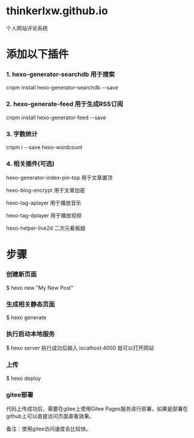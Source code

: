# thinkerlxw.github.io
个人网站评论系统

# 添加以下插件
### 1. hexo-generator-searchdb 用于搜索
cnpm install hexo-generator-searchdb --save

### 2. hexo-generate-feed 用于生成RSS订阅
cnpm install hexo-generator-feed --save

### 3. 字数统计
cnpm i --save hexo-wordcount

### 4. 相关插件(可选)
hexo-generator-index-pin-top 用于文章置顶

hexo-blog-encrypt 用于文章加密

hexo-tag-aplayer 用于播放音乐

hexo-tag-dplayer 用于播放视频

hexo-helper-live2d 二次元看板娘

# 步骤
### 创建新页面
$ hexo new "My New Post"

### 生成相关静态页面
$ hexo generate

### 执行启动本地服务
$ hexo server
执行成功后输入 localhost:4000 就可以打开网站

### 上传
$ hexo deploy

### gitee部署
代码上传成功后，需要在gitee上使用Gitee Pages服务进行部署，如果是部署在github上可以直接访问页面查看效果。

备注：使用gitee访问速度会比较快。

